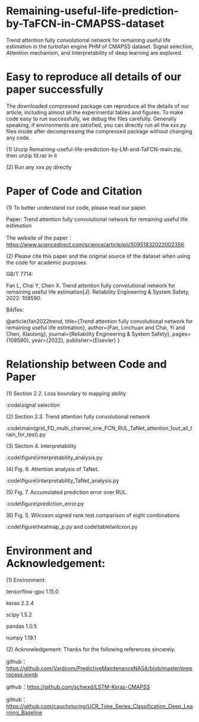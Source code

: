 # Remaining-useful-life-prediction-by-TaFCN-in-CMAPSS-dataset
Trend attention fully convolutional network for remaining useful life estimation in the turbofan engine PHM of CMAPSS dataset. Signal selection, Attention mechanism, and Interpretability of deep learning are explored.

# Easy to reproduce all details of our paper successfully
The downloaded compressed package can reproduce all the details of our article, including almost all the experimental tables and figures. To make code easy to run successfully, we debug the files carefully. Generally speaking, if environments are satisfied, you can directly run all the xxx.py files inside after decompressing the compressed package without changing any code.

(1) Unzip Remaining-useful-life-prediction-by-LM-and-TaFCN-main.zip, then unzip fd.rar in it

(2) Run any xxx.py directly

# Paper of Code and Citation
(1) To better understand our code, please read our paper.

Paper: Trend attention fully convolutional network for remaining useful life estimation

The website of the paper：https://www.sciencedirect.com/science/article/pii/S0951832022002356 

(2) Please cite this paper and the original source of the dataset when using the code for academic purposes.

GB/T 7714: 

Fan L, Chai Y, Chen X. Trend attention fully convolutional network for remaining useful life estimation[J]. Reliability Engineering & System Safety, 2022: 108590.

BibTex:

@article{fan2022trend,
  title={Trend attention fully convolutional network for remaining useful life estimation},
  author={Fan, Linchuan and Chai, Yi and Chen, Xiaolong},
  journal={Reliability Engineering \& System Safety},
  pages={108590},
  year={2022},
  publisher={Elsevier}
}


# Relationship between Code and Paper

 (1) Section 2.2. Loss boundary to mapping ability
 
 :code\signal selection   

 (2) Section 2.3. Trend attention fully convolutional network
 
 :code\main(grid_FD_multi_channel_one_FCN_RUL_TaNet_attention_1out_all_train_for_test).py

 (3) Section  4. Interpretability
 
 :code\figure\interpretability_analysis.py

 (4) Fig. 6. Attention analysis of TaNet.
 
 :code\figure\interpretability_TaNet_analysis.py

 (5) Fig. 7. Accumulated prediction error over RUL.
 
 :code\figure\prediction_error.py

 (6) Fig. 5. Wilcoxon signed rank test comparison of eight combinations
 
 :code\figure\heatmap_p.py   and   code\table\wilcxon.py


# Environment and Acknowledgement:

(1) Environment:

tensorflow-gpu            1.15.0
    
keras                     2.2.4
    
scipy                     1.5.2
    
pandas                    1.0.5
    
numpy                     1.19.1


(2) Acknowledgement: 
Thanks for the following references sincerely.
   
github：https://github.com/Vardoom/PredictiveMaintenanceNASA/blob/master/preprocess.ipynb
   
github：https://github.com/schwxd/LSTM-Keras-CMAPSS
   
github：https://github.com/cauchyturing/UCR_Time_Series_Classification_Deep_Learning_Baseline
